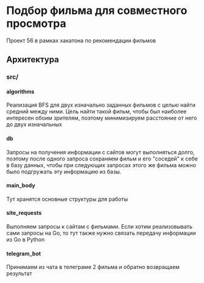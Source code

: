 # Подбор фильма для совместного просмотра
Проект 56 в рамках хакатона по рекомендации фильмов

## Архитектура
### src/
#### algorithms
Реализация BFS для двух изначально заданных фильмов с целью найти средний между ними. Цель найти такой фильм, чтобы был наиболее интересен обоим зрителям, поэтому минимизируем расстояние от него до двух изначальных

#### db
Запросы на получения информации с сайтов могут выполняться долго, поэтому после одного запроса сохраняем фильм и его "соседей" к себе в базу данных, чтобы при следующих запросах этого же фильма можно было подгружать эту информацию из базы.

#### main_body
Тут хранятся основные структуры для работы

#### site_requests
Выполняем запросы к сайтам с фильмами. Если хотим реализовывать сами запросы на Go, то тут также нужно связать передачу информации из Go в Python

#### telegram_bot
Принимаем из чата в телеграме 2 фильма и обратно возвращаем результат
